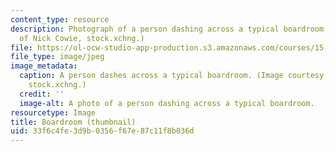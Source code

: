 ```yaml
---
content_type: resource
description: Photograph of a person dashing across a typical boardroom.(Image courtesy
  of Nick Cowie, stock.xchng.)
file: https://ol-ocw-studio-app-production.s3.amazonaws.com/courses/15-974-practical-leadership-fall-2004/33f6c4fe3d9b0356f67e87c11f8b036d_15-974f04-th.jpg
file_type: image/jpeg
image_metadata:
  caption: A person dashes across a typical boardroom. (Image courtesy of Nick Cowie,
    stock.xchng.)
  credit: ''
  image-alt: A photo of a person dashing across a typical boardroom.
resourcetype: Image
title: Boardroom (thumbnail)
uid: 33f6c4fe-3d9b-0356-f67e-87c11f8b036d
---
```

